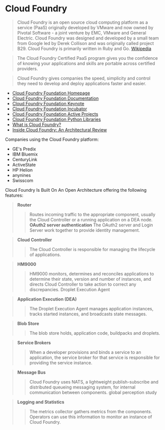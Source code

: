 # Cloud Foundry

> Cloud Foundry is an open source cloud computing platform as a service (PaaS) originally developed by VMware and now owned by Pivotal Software - a joint venture by EMC, VMware and General Electric. Cloud Foundry was designed and developed by a small team from Google led by Derek Collison and was originally called project B29. Cloud Foundry is primarily written in Ruby and Go. [Wikipedia](https://en.wikipedia.org/wiki/Cloud_Foundry)

> The Cloud Foundry Certified PaaS program gives you the confidence of knowing your applications and skills are portable across certified providers.

> Cloud Foundry gives companies the speed, simplicity and control they need to develop and deploy applications faster and easier.

- [Cloud Foundry Foundation Homepage](https://www.cloudfoundry.org/)
- [Cloud Foundry Foundation Documentation](https://docs.cloudfoundry.org/)
- [Cloud Foundry Foundation Keynote](https://www.youtube.com/watch?v=cvIjvbjB7qo)
- [Cloud Foundry Foundation Incubator](https://github.com/cloudfoundry-incubator)
- [Cloud Foundry Foundation Active Projects](https://github.com/cloudfoundry)
- [Cloud Foundry Foundation Python Libraries](https://pypi.python.org/pypi?%3Aaction=search&term=cloud+foundry&submit=search)
- [What is Cloud Foundry?](http://www.ibm.com/developerworks/cloud/library/cl-bluemixfoundry/)
- [Inside Cloud Foundry: An Architectural Review](https://www.youtube.com/watch?v=oXExLtmw0q4)

Companies using the Cloud Foundry platform:

- GE's Predix
- IBM Bluemix
- CenturyLink
- ActiveState
- HP Helion
- anynines
- Swisscom

Cloud Foundry Is Built On An Open Architecture offering the following features:

> __Router__ 
> > Routes incoming traffic to the appropriate component, usually the Cloud Controller or a running application on a DEA node.
> __OAuth2 server authentication__
> > The OAuth2 server and Login Server work together to provide identity management.

> __Cloud Controller__ 
> > The Cloud Controller is responsible for managing the lifecycle of applications.

> __HM9000__ 
> > HM9000 monitors, determines and reconciles applications to determine their state, version and number of instances, and directs Cloud Controller to take action to correct any discrepancies.
Droplet Execution Agent

> __Application Execution (DEA)__ 
> > The Droplet Execution Agent manages application instances, tracks started instances, and broadcasts state messages.

> __Blob Store__ 
> > The blob store holds, application code, buildpacks and droplets.

> __Service Brokers__ 
> > When a developer provisions and binds a service to an application, the service broker for that service is responsible for providing the service instance.

> __Message Bus__ 
> > Cloud Foundry uses NATS, a lightweight publish-subscribe and distributed queueing messaging system, for internal communication between components.
global perception study

> __Logging and Statistics__ 
> > The metrics collector gathers metrics from the components. Operators can use this information to monitor an instance of Cloud Foundry.

